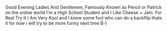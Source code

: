 Good Evening Ladies And Gentlemen,
                 Famously Known as Pencil or Patrick on the online world
                 I'm a High School Student and I Like Cheese + Jam. For Real Try It
I Am Very Kool and I know some fool who can do a backflip
thats it for now
i will try to be more funny next time B-)
